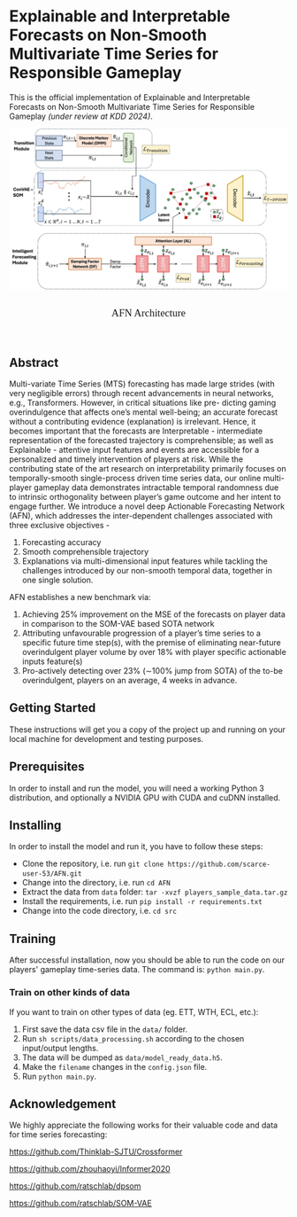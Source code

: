 # Explainable and Interpretable Forecasts on Non-Smooth Multivariate Time Series for Responsible Gameplay

This is the official implementation of Explainable and Interpretable Forecasts on Non-Smooth Multivariate Time Series for Responsible Gameplay  _(under review at KDD 2024)_.

<img 
    src="img\AFN_architecture.jpg"
    alt="AFN Architecture" 
    style="height:400; margin-left:auto; margin-right:auto; display:block" 
/>
<div style="display:table; margin-left:auto; margin-right:auto"><p style="font-size:14pt; font-family:Verdana">AFN Architecture</p></div>
  
<br>

## Abstract
Multi-variate Time Series (MTS) forecasting has made large strides (with very negligible errors) through recent advancements in neural networks, e.g., Transformers. However, in critical situations like pre- dicting gaming overindulgence that affects one’s mental well-being; an accurate forecast without a contributing evidence (explanation) is irrelevant. Hence, it becomes important that the forecasts are Interpretable - intermediate representation of the forecasted trajectory is comprehensible; as well as Explainable - attentive input features and events are accessible for a personalized and timely intervention of players at risk. While the contributing state of the art research on interpretability primarily focuses on temporally-smooth single-process driven time series data, our online multi-player gameplay data demonstrates intractable temporal randomness due to intrinsic orthogonality between player’s game outcome and her intent to engage further. We introduce a novel deep Actionable Forecasting Network (AFN), which addresses the inter-dependent challenges associated with three exclusive objectives -   
1. Forecasting accuracy
2. Smooth comprehensible trajectory
3. Explanations via multi-dimensional input features while tackling the challenges introduced by our non-smooth temporal data, together in one single solution.   

AFN establishes a new benchmark via:  
1. Achieving 25% improvement on the MSE of the forecasts on player data in comparison to the SOM-VAE based SOTA network
2. Attributing unfavourable progression of a player’s time series to a specific future time step(s), with the premise of eliminating near-future overindulgent player volume by over 18% with player specific actionable inputs feature(s)
3. Pro-actively detecting over 23% (∼100% jump from SOTA) of the to-be overindulgent, players on an average, 4 weeks in advance.


## Getting Started

These instructions will get you a copy of the project up and running on your local machine for development and testing purposes.

## Prerequisites

In order to install and run the model, you will need a working Python 3 distribution, and optionally a NVIDIA GPU with CUDA and cuDNN installed.

## Installing

In order to install the model and run it, you have to follow these steps:

* Clone the repository, i.e. run `git clone https://github.com/scarce-user-53/AFN.git`
* Change into the directory, i.e. run `cd AFN`
* Extract the data from `data` folder: `tar -xvzf players_sample_data.tar.gz`
* Install the requirements, i.e. run `pip install -r requirements.txt`
* Change into the code directory, i.e. `cd src`

## Training
After successful installation, now you should be able to run the code on our players' gameplay time-series data. The command is: `python main.py`. 


### Train on other kinds of data 

If you want to train on other types of data (eg. ETT, WTH, ECL, etc.):  
1. First save the data csv file in the `data/` folder.  
2. Run `sh scripts/data_processing.sh` according to the chosen input/output lengths.  
3. The data will be dumped as `data/model_ready_data.h5`.  
4. Make the `filename` changes in the `config.json` file.  
5. Run `python main.py`.


## Acknowledgement
We highly appreciate the following works for their valuable code and data for time series forecasting:

https://github.com/Thinklab-SJTU/Crossformer

https://github.com/zhouhaoyi/Informer2020

https://github.com/ratschlab/dpsom

https://github.com/ratschlab/SOM-VAE
